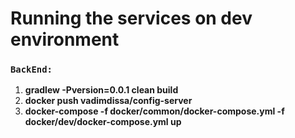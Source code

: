 # Running the services on dev environment

### `BackEnd:`
1. **gradlew -Pversion=0.0.1 clean build**
2. **docker push vadimdissa/config-server**
3. **docker-compose -f docker/common/docker-compose.yml -f docker/dev/docker-compose.yml up**